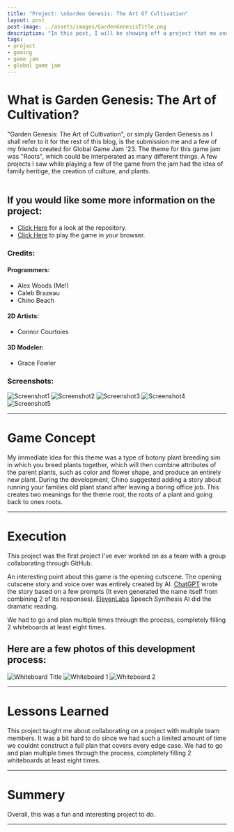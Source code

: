 ```yaml
---
title: "Project: \nGarden Genesis: The Art Of Cultivation"
layout: post
post-image: ../assets/images/GardenGenesisTitle.png
description: "In this post, I will be showing off a project that me and a few of my friends did for Global Game Jam '23, Garden Genesis: The Art of Cultivation."
tags:
- project
- gaming
- game jam
- global game jam
---
```


# What is Garden Genesis: The Art of Cultivation?

"Garden Genesis: The Art of Cultivation", or simply Garden Genesis as I shall refer to it for the rest of this blog, is the submission me and a few of my friends created for Global Game Jam '23. The theme for this game jam was "Roots", which could be interperated as many different things. A few projects I saw while playing a few of the game from the jam had the idea of family heritige, the creation of culture, and plants.
<br>
<br>
## If you would like some more information on the project:
- <a href="https://github.com/Aleph-Null-Studios/Garden-Genesis-The-Art-of-Cultivation" target="_blank">Click Here</a> for a look at the repository.
- <a href="https://dabvexx.itch.io/garden-genesis-the-art-of-cultivation" target="_blank">Click Here</a> to play the game in your browser.

### Credits:
#### Programmers:
- Alex Woods (Me!)
- Caleb Brazeau
- Chino Beach

#### 2D Artists:
- Connor Courtoies

#### 3D Modeler:
- Grace Fowler


### Screenshots:
<div aligh="center">
    <img src="../assets/images/GardenGenesisScreenshot1.png" alt="Screenshot1">
    <img src="../assets/images/GardenGenesisScreenshot2.png" alt="Screenshot2">
    <img src="../assets/images/GardenGenesisScreenshot3.png" alt="Screenshot3">
    <img src="../assets/images/GardenGenesisScreenshot4.png" alt="Screenshot4">
    <img src="../assets/images/GardenGenesisScreenshot5.png" alt="Screenshot5">
</div>

---

# Game Concept

My immediate idea for this theme was a type of botony plant breeding sim in which you breed plants together, which will then combine attributes of the parent plants, such as color and flower shape, and produce an entirely new plant. During the development, Chino suggested adding a story about running your families old plant stand after leaving a boring office job. This creates two meanings for the theme root, the roots of a plant and going back to ones roots.

---

# Execution

This project was the first project I've ever worked on as a team with a group collaborating through GitHub. 

An interesting point about this game is the opening cutscene. The opening cutscene story and voice over was entirely created by AI. [ChatGPT](https://openai.com/blog/chatgpt) wrote the story based on a few prompts (It even generated the name itself from combining 2 of its responses). [ElevenLabs](https://beta.elevenlabs.io) Speech Synthesis AI did the dramatic reading.

We had to go and plan multiple times through the process, completely filling 2 whiteboards at least eight times. 

## Here are a few photos of this development process:
<div aligh="center">
    <img src="../assets/images/GardenGenesisTitleWhiteboard.png" alt="Whiteboard Title">
    <img src="../assets/images/GardenGenesisWhiteboard1.png" alt="Whiteboard 1">
    <img src="../assets/images/GardenGenesisWhiteboard2.png" alt="Whiteboard 2">
</div>

---

# Lessons Learned

This project taught me about collaborating on a project with multiple team members. It was a bit hard to do since we had such a limited amount of time we couldnt construct a full plan that covers every edge case. We had to go and plan multiple times through the process, completely filling 2 whiteboards at least eight times. 

---

# Summery

Overall, this was a fun and interesting project to do. 

---